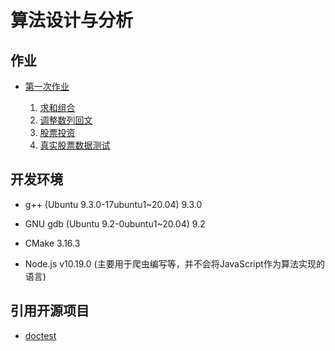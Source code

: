 # 算法设计与分析

## 作业

- [第一次作业](./src/hw01)
  
  1. [求和组合](./src/hw01/README.md#1.求和组合)
  2. [调整数列回文](./src/hw01/README.md#2.调整数列回文)
  3. [股票投资](./src/hw01/README.md#3.股票投资)
  4. [真实股票数据测试](./src/hw01/README.md#4.真实股票数据测试)

## 开发环境

- g++ (Ubuntu 9.3.0-17ubuntu1~20.04) 9.3.0
- GNU gdb (Ubuntu 9.2-0ubuntu1~20.04) 9.2
- CMake 3.16.3

- Node.js v10.19.0 (主要用于爬虫编写等，并不会将JavaScript作为算法实现的语言)

## 引用开源项目

- [doctest](https://github.com/onqtam/doctest)
